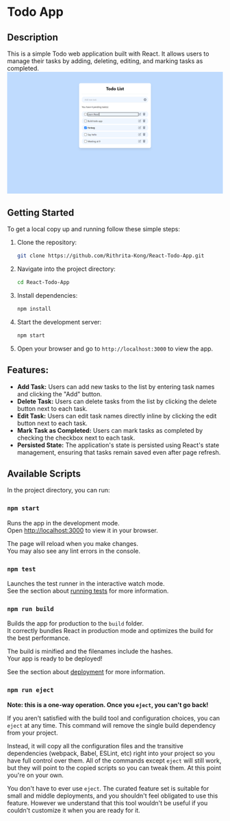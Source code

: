 # Todo App

## Description

This is a simple Todo web application built with React. It allows users to manage their tasks by adding, deleting, editing, and marking tasks as completed.
![UI Image](./assets/UI.png)

## Getting Started

To get a local copy up and running follow these simple steps:

1. Clone the repository:

   ```bash
   git clone https://github.com/Rithrita-Kong/React-Todo-App.git
   ```

2. Navigate into the project directory:

   ```bash
   cd React-Todo-App
   ```

3. Install dependencies:

   ```bash
   npm install
   ```

4. Start the development server:

   ```bash
   npm start
   ```

5. Open your browser and go to `http://localhost:3000` to view the app.

## Features:

- **Add Task:** Users can add new tasks to the list by entering task names and clicking the "Add" button.
- **Delete Task:** Users can delete tasks from the list by clicking the delete button next to each task.
- **Edit Task:** Users can edit task names directly inline by clicking the edit button next to each task.
- **Mark Task as Completed:** Users can mark tasks as completed by checking the checkbox next to each task.
- **Persisted State:** The application's state is persisted using React's state management, ensuring that tasks remain saved even after page refresh.

## Available Scripts

In the project directory, you can run:

### `npm start`

Runs the app in the development mode.\
Open [http://localhost:3000](http://localhost:3000) to view it in your browser.

The page will reload when you make changes.\
You may also see any lint errors in the console.

### `npm test`

Launches the test runner in the interactive watch mode.\
See the section about [running tests](https://facebook.github.io/create-react-app/docs/running-tests) for more information.

### `npm run build`

Builds the app for production to the `build` folder.\
It correctly bundles React in production mode and optimizes the build for the best performance.

The build is minified and the filenames include the hashes.\
Your app is ready to be deployed!

See the section about [deployment](https://facebook.github.io/create-react-app/docs/deployment) for more information.

### `npm run eject`

**Note: this is a one-way operation. Once you `eject`, you can't go back!**

If you aren't satisfied with the build tool and configuration choices, you can `eject` at any time. This command will remove the single build dependency from your project.

Instead, it will copy all the configuration files and the transitive dependencies (webpack, Babel, ESLint, etc) right into your project so you have full control over them. All of the commands except `eject` will still work, but they will point to the copied scripts so you can tweak them. At this point you're on your own.

You don't have to ever use `eject`. The curated feature set is suitable for small and middle deployments, and you shouldn't feel obligated to use this feature. However we understand that this tool wouldn't be useful if you couldn't customize it when you are ready for it.
